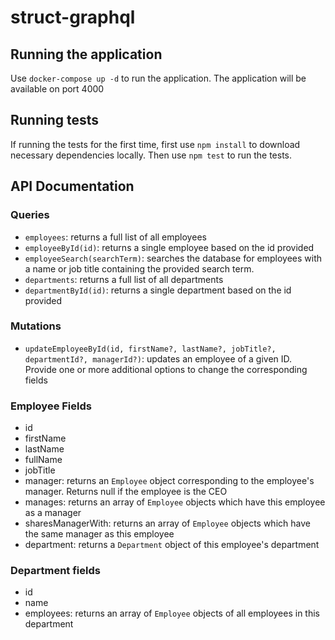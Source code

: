 # struct-graphql

## Running the application
Use `docker-compose up -d` to run the application. The application will be available on port 4000

## Running tests
If running the tests for the first time, first use `npm install` to download necessary dependencies locally.
Then use `npm test` to run the tests.

## API Documentation
### Queries
- `employees`: returns a full list of all employees
- `employeeById(id)`: returns a single employee based on the id provided
- `employeeSearch(searchTerm)`: searches the database for employees with a name or job title containing the provided search term.
- `departments`: returns a full list of all departments
- `departmentById(id)`: returns a single department based on the id provided
### Mutations
- `updateEmployeeById(id, firstName?, lastName?, jobTitle?, departmentId?, managerId?)`: updates an employee of a given ID. Provide one or more additional options to change the corresponding fields
### Employee Fields
- id
- firstName
- lastName
- fullName
- jobTitle
- manager: returns an `Employee` object corresponding to the employee's manager. Returns null if the employee is the CEO
- manages: returns an array of `Employee` objects which have this employee as a manager
- sharesManagerWith: returns an array of `Employee` objects which have the same manager as this employee
- department: returns a `Department` object of this employee's department
### Department fields
- id
- name
- employees: returns an array of `Employee` objects of all employees in this department

